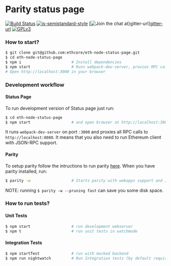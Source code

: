 # Parity status page

[![Build Status][travis-image]][travis-url]
[![js-semistandard-style][semistandard-image]][semistandard-url]
[![Join the chat at}[gitter-url]][gitter-image]][gitter-url]
[![GPLv3][license-image]][license-url]

[travis-image]: https://travis-ci.org/ethcore/eth-node-status-page.svg?branch=master "Build Status"
[travis-url]: https://travis-ci.org/ethcore/eth-node-status-page
[semistandard-url]: (https://github.com/Flet/semistandard)
[semistandard-image]: https://img.shields.io/badge/code%20style-semistandard-brightgreen.svg?style=flat-square
[coveralls-image]: https://coveralls.io/repos/github/ethcore/eth-node-status-page/badge.svg?branch=master
[coveralls-url]: https://coveralls.io/github/ethcore/eth-node-status-page?branch=master "Coverage Status"
[gitter-image]: https://badges.gitter.im/Join%20Chat.svg
[gitter-url]: https://gitter.im/ethcore/parity?utm_source=badge&utm_medium=badge&utm_campaign=pr-badge&utm_content=badge "https://gitter.im/ethcore/parity"
[license-image]: https://img.shields.io/badge/license-GPL%20v3-green.svg
[license-url]: http://www.gnu.org/licenses/gpl-3.0.en.html


### How to start?
```bash
$ git clone git@github.com:ethcore/eth-node-status-page.git
$ cd eth-node-status-page
$ npm i                      # Install dependencies
$ npm start                  # Runs webpack-dev-server, proxies RPC calls to http://localhost:8080
# Open http://localhost:3000 in your browser
```

### Development workflow

#### Status Page
To run development version of Status page just run:

```bash
$ cd eth-node-status-page
$ npm start                  # and open browser at http://localhost:3000
```

It runs `webpack-dev-server` on port `:3000` and proxies all RPC calls to `http://localhost:8080`.
It means that you also need to run Ethereum client with JSON-RPC support.

#### Parity
To setup parity follow the intructions to run parity [here](https://github.com/ethcore/parity).
When you have parity installed, run:

```bash
$ parity -w                  # Starts parity with webapps support and JSON-RPC server on :8080
```

NOTE: running `$ parity -w --pruning fast` can save you some disk space.

### How to run tests?
#### Unit Tests
```bash
$ npm start                  # run development webserver
$ npm t                      # run unit tests in watchmode
```

#### Integration Tests
```bash
$ npm startTest              # run with mocked backend
$ npm run nightwatch         # Run Integration tests (by default requires Firefox browser)
```
